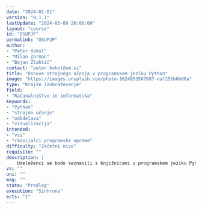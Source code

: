 ```yaml
---
date: "2024-01-01" 
version: "0.1.1"
lastUpdate: "2024-03-09 20:00:00"
layout: "course"
id: "OSUPJP"
permalink: "OSUPJP"
author:
- "Peter Kokol"
- "Milan Zorman"
- "Bojan Žlahtič"
contact: "peter.kokol@um.si"
title: "Osnove strojnega učenja v programskem jeziku Python"
image: "https://images.unsplash.com/photo-1624953587687-daf255b6b80a"
type: "Krajše izobraževanje"
field:
- "Računalništvo in informatika"
keywords:
- "Python"
- "strojno učenje"
- "odbdelava"
- "vizualizacija"
intended:
- "vsi"
- "razvijalci programske opreme"
difficulty: "Začetni nivo"
requisite: ""
description: |
    Udeleženci se bodo seznanili s knjižnicami v programskem jeziku Python, ki so namenjene strojnemu učenju, obdelavi podatkov in vizualizaciji, ter spoznali praktične primere njihove uporabe.
vs: ""
uni: ""
mag: ""
state: "Predlog"
execution: "Sinhrona"
ects: "1"
---
```

